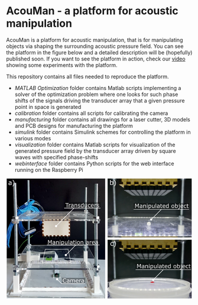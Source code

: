 # AcouMan - a platform for acoustic manipulation

AcouMan is a platform for acoustic manipulation, that is for manipulating objects via shaping the surrounding acoustic pressure field. You can see the platform in the figure below and a detailed description will be (hopefully) published soon. If you want to see the platform in action, check our [video](https://youtu.be/Ntwl7yTYtKg) showing some experiments with the platform.

This repository contains all files needed to reproduce the platform.

* _MATLAB Optimization_ folder contains Matlab scripts implementing a solver of the optimization problem where one looks for such phase shifts of the signals driving the transducer array that a given pressure point in space is generated
* _calibration_ folder contains all scripts for calibrating the camera
* _manufacturing_ folder contains all drawings for a laser cutter, 3D models and PCB designs for manufacturing the platform
* _simulink_ folder contains Simulink schemes for controlling the platform in various modes
* _visualization_ folder contains Matlab scripts for visualization of the generated pressure field by the transducer array driven by square waves with specified phase-shifts
* _webinterface_ folder contains Python scripts for the web interface running on the Raspberry Pi

![Photos of the platform](docs/platfromCompo_annotateed.png)